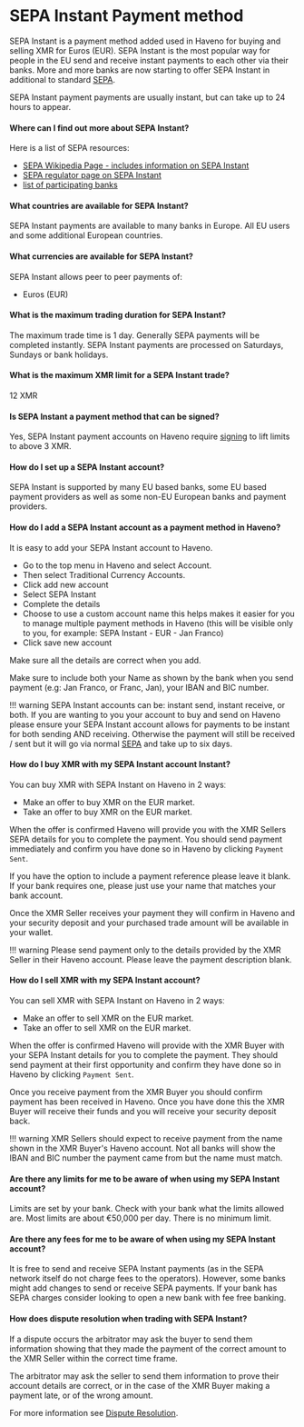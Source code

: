 # SEPA Instant Payment method

SEPA Instant is a payment method added used in Haveno for buying and selling XMR for Euros (EUR).
SEPA Instant is the most popular way for people in the EU send and receive instant payments to each other via their banks. More and more banks are now starting to offer SEPA Instant in additional to standard [SEPA](SEPA.md).

SEPA Instant payment payments are usually instant, but can take up to 24 hours to appear.

#### Where can I find out more about SEPA Instant?

Here is a list of SEPA resources:

- [SEPA Wikipedia Page - includes information on SEPA Instant](https://en.wikipedia.org/wiki/Single_Euro_Payments_Area)
- [SEPA regulator page on SEPA Instant](https://www.europeanpaymentscouncil.eu/what-we-do/sepa-instant-credit-transfer/)
- [list of participating banks](https://www.europeanpaymentscouncil.eu/what-we-do/be-involved/register-participants/registers-participants-sepa-payment-schemes)

#### What countries are available for SEPA Instant?

SEPA Instant payments are available to many banks in Europe. All EU users and some additional European countries.

#### What currencies are available for SEPA Instant?

SEPA Instant allows peer to peer payments of:

- Euros (EUR)

#### What is the maximum trading duration for SEPA Instant?

The maximum trade time is 1 day. Generally SEPA payments will be completed instantly. SEPA Instant payments are processed on Saturdays, Sundays or bank holidays.

#### What is the maximum XMR limit for a SEPA Instant trade?

12 XMR

#### Is SEPA Instant a payment method that can be signed?

Yes, SEPA Instant payment accounts on Haveno require [signing](../account_limits.md/#account-signing) to lift limits to above 3 XMR.

#### How do I set up a SEPA Instant account?

SEPA Instant is supported by many EU based banks, some EU based payment providers as well as some non-EU European banks and payment providers.

#### How do I add a SEPA Instant account as a payment method in Haveno?

It is easy to add your SEPA Instant account to Haveno.

- Go to the top menu in Haveno and select Account.
- Then select Traditional Currency Accounts.
- Click add new account
- Select SEPA Instant
- Complete the details
- Choose to use a custom account name this helps makes it easier for you to manage multiple payment methods in Haveno (this will be visible only to you, for example: SEPA Instant - EUR - Jan Franco)
- Click save new account

Make sure all the details are correct when you add.

Make sure to include both your Name as shown by the bank when you send payment (e.g: Jan Franco, or Franc, Jan), your IBAN and BIC number.

!!! warning
    SEPA Instant accounts can be: instant send, instant receive, or both. If you are wanting to you your account to buy and send on Haveno please ensure your SEPA Instant account allows for payments to be instant for both sending AND receiving. Otherwise the payment will still be received / sent but it will go via normal [SEPA](SEPA.md) and take up to six days.

#### How do I buy XMR with my SEPA Instant account Instant?

You can buy XMR with SEPA Instant on Haveno in 2 waysː

- Make an offer to buy XMR on the EUR market.
- Take an offer to buy XMR on the EUR market.

When the offer is confirmed Haveno will provide you with the XMR Sellers SEPA details for you to complete the payment. You should send payment immediately and confirm you have done so in Haveno by clicking `Payment Sent`.

If you have the option to include a payment reference please leave it blank. If your bank requires one, please just use your name that matches your bank account.

Once the XMR Seller receives your payment they will confirm in Haveno and your security deposit and your purchased trade amount will be available in your wallet.

!!! warning
    Please send payment only to the details provided by the XMR Seller in their Haveno account. Please leave the payment description blank.

#### How do I sell XMR with my SEPA Instant account?

You can sell XMR with SEPA Instant on Haveno in 2 waysː

- Make an offer to sell XMR on the EUR market.
- Take an offer to sell XMR on the EUR market.

When the offer is confirmed Haveno will provide with the XMR Buyer with your SEPA Instant details for you to complete the payment. They should send payment at their first opportunity and confirm they have done so in Haveno by clicking `Payment Sent`.

Once you receive payment from the XMR Buyer you should confirm payment has been received in Haveno. Once you have done this the XMR Buyer will receive their funds and you will receive your security deposit back.

!!! warning
    XMR Sellers should expect to receive payment from the name shown in the XMR Buyer's Haveno account. Not all banks will show the IBAN and BIC number the payment came from but the name must match.

#### Are there any limits for me to be aware of when using my SEPA Instant account?

Limits are set by your bank. Check with your bank what the limits allowed are. Most limits are about €50,000 per day. There is no minimum limit.

#### Are there any fees for me to be aware of when using my SEPA Instant account?

It is free to send and receive SEPA Instant payments (as in the SEPA network itself do not charge fees to the operators). However, some banks might add changes to send or receive SEPA payments. If your bank has SEPA charges consider looking to open a new bank with fee free banking.

#### How does dispute resolution when trading with SEPA Instant?

If a dispute occurs the arbitrator may ask the buyer to send them information showing that they made the payment of the correct amount to the XMR Seller within the correct time frame.

The arbitrator may ask the seller to send them information to prove their account details are correct, or in the case of the XMR Buyer making a payment late, or of the wrong amount.

For more information see [Dispute Resolution](../dispute-resolution.md).

